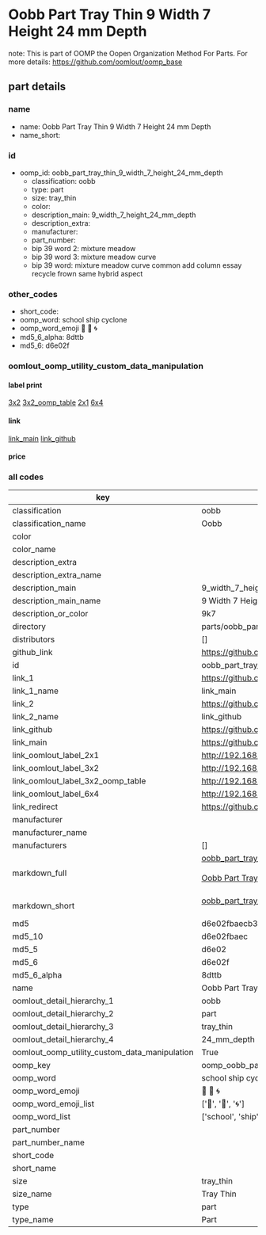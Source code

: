 # Oobb Part Tray Thin 9 Width 7 Height 24 mm Depth  

note: This is part of OOMP the Oopen Organization Method For Parts. For more details: https://github.com/oomlout/oomp_base

##  part details
  







### name
* name: Oobb Part Tray Thin 9 Width 7 Height 24 mm Depth
* name_short: 
### id
* oomp_id: oobb_part_tray_thin_9_width_7_height_24_mm_depth
  * classification: oobb
  * type: part
  * size: tray_thin
  * color: 
  * description_main: 9_width_7_height_24_mm_depth
  * description_extra: 
  * manufacturer: 
  * part_number: 
  * bip 39 word 2: mixture meadow
  * bip 39 word 3: mixture meadow curve
  * bip 39 word: mixture meadow curve common add column essay recycle frown same hybrid aspect

### other_codes
* short_code: 
* oomp_word: school ship cyclone
* oomp_word_emoji :school: :ship: :cyclone:
* md5_6_alpha: 8dttb
* md5_6: d6e02f






### oomlout_oomp_utility_custom_data_manipulation
#### label print
[3x2](http://192.168.1.245:1112/?label=oomp%208dttb)
[3x2_oomp_table](http://192.168.1.108:1112/?label=oomp%208dttb)
[2x1](http://192.168.1.242:1112/?label=oomp%208dttb)
[6x4](http://192.168.1.55:1112/?label=oomp%208dttb)    

#### link

[link_main](https://github.com/oomlout/oomlout_oomp_version_1_messy/tree/main/parts/oobb_part_tray_thin_9_width_7_height_24_mm_depth) [link_github](https://github.com/oomlout/oomlout_oomp_version_1_messy/tree/main/parts/oobb_part_tray_thin_9_width_7_height_24_mm_depth)                             

#### price







### all codes 
| key | value |  
| --- | --- |  
| classification | oobb |  
| classification_name | Oobb |  
| color |  |  
| color_name |  |  
| description_extra |  |  
| description_extra_name |  |  
| description_main | 9_width_7_height_24_mm_depth |  
| description_main_name | 9 Width 7 Height 24 mm Depth |  
| description_or_color | 9k7 |  
| directory | parts/oobb_part_tray_thin_9_width_7_height_24_mm_depth |  
| distributors | [] |  
| github_link | https://github.com/oomlout/oomlout_oomp_part_src/tree/main/parts/oobb_part_tray_thin_9_width_7_height_24_mm_depth |  
| id | oobb_part_tray_thin_9_width_7_height_24_mm_depth |  
| link_1 | https://github.com/oomlout/oomlout_oomp_version_1_messy/tree/main/parts/oobb_part_tray_thin_9_width_7_height_24_mm_depth |  
| link_1_name | link_main |  
| link_2 | https://github.com/oomlout/oomlout_oomp_version_1_messy/tree/main/parts/oobb_part_tray_thin_9_width_7_height_24_mm_depth |  
| link_2_name | link_github |  
| link_github | https://github.com/oomlout/oomlout_oomp_version_1_messy/tree/main/parts/oobb_part_tray_thin_9_width_7_height_24_mm_depth |  
| link_main | https://github.com/oomlout/oomlout_oomp_version_1_messy/tree/main/parts/oobb_part_tray_thin_9_width_7_height_24_mm_depth |  
| link_oomlout_label_2x1 | http://192.168.1.242:1112/?label=oomp%208dttb |  
| link_oomlout_label_3x2 | http://192.168.1.245:1112/?label=oomp%208dttb |  
| link_oomlout_label_3x2_oomp_table | http://192.168.1.108:1112/?label=oomp%208dttb |  
| link_oomlout_label_6x4 | http://192.168.1.55:1112/?label=oomp%208dttb |  
| link_redirect | https://github.com/oomlout/oomlout_oomp_version_1_messy/tree/main/parts/oobb_part_tray_thin_9_width_7_height_24_mm_depth |  
| manufacturer |  |  
| manufacturer_name |  |  
| manufacturers | [] |  
| markdown_full | [oobb_part_tray_thin_9_width_7_height_24_mm_depth](none)<br>[](none)<br>[Oobb Part Tray Thin 9 Width 7 Height 24 Mm Depth](none)<br><br> |  
| markdown_short | [oobb_part_tray_thin_9_width_7_height_24_mm_depth](none)<br><br> |  
| md5 | d6e02fbaecb3e9a4b70192e66ca26c72 |  
| md5_10 | d6e02fbaec |  
| md5_5 | d6e02 |  
| md5_6 | d6e02f |  
| md5_6_alpha | 8dttb |  
| name | Oobb Part Tray Thin 9 Width 7 Height 24 mm Depth |  
| oomlout_detail_hierarchy_1 | oobb |  
| oomlout_detail_hierarchy_2 | part |  
| oomlout_detail_hierarchy_3 | tray_thin |  
| oomlout_detail_hierarchy_4 | 24_mm_depth |  
| oomlout_oomp_utility_custom_data_manipulation | True |  
| oomp_key | oomp_oobb_part_tray_thin_9_width_7_height_24_mm_depth |  
| oomp_word | school ship cyclone |  
| oomp_word_emoji | :school: :ship: :cyclone: |  
| oomp_word_emoji_list | [':school:', ':ship:', ':cyclone:'] |  
| oomp_word_list | ['school', 'ship', 'cyclone'] |  
| part_number |  |  
| part_number_name |  |  
| short_code |  |  
| short_name |  |  
| size | tray_thin |  
| size_name | Tray Thin |  
| type | part |  
| type_name | Part |  
